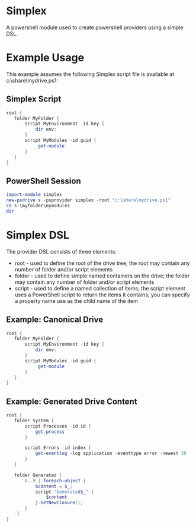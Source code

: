 # Simplex

A powershell module used to create powershell providers using a simple DSL.

# Example Usage

This example assumes the following Simplex script file is available at c:\share\mydrive.ps1:

## Simplex Script

```powershell
root {
   folder MyFolder {
       script MyEnvironment -id key {
           dir env:
	   }
	   script MyModules -id guid {
			get-module
	   }
   }
}
```

## PowerShell Session

```powershell
import-module simplex
new-psdrive s -psprovider simplex -root "c:\share\mydrive.ps1"
cd s:\myfolder\mymodules
dir
```

# Simplex DSL

The provider DSL consists of three elements:

* root - used to define the root of the drive tree; the root may contain any number of folder and/or script elements
* folder - used to define simple named containers on the drive; the folder may contain any number of folder and/or script elements
* script - used to define a named collection of items; the script element uses a PowerShell script to return the items it contains; you can specify a property name use as the child name of the item

## Example: Canonical Drive

```powershell
root {
   folder MyFolder {
       script MyEnvironment -id key {
           dir env:
	   }
	   script MyModules -id guid {
			get-module
	   }
   }
}
```

## Example: Generated Drive Content

```powershell
root {
   folder System {
       script Processes -id id {
           get-process
	   }

	   script Errors -id index {
	       get-eventlog -log application -eventtype error -newest 50
	   }
   }

   folder Generated {
	   0..9 | foreach-object {
           $content = $_;
	       script "Generated$_" {
		       $content
		   }.GetNewClosure();
	   }
	}
}
```

